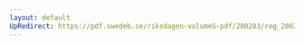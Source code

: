 ```yaml
---
layout: default
UpRedirect: https://pdf.swedeb.se/riksdagen-volumeG-pdf/200203/reg_200203/reg_200203_0206.pdf
---
```

